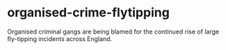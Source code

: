 # organised-crime-flytipping
Organised criminal gangs are being blamed for the continued rise of large fly-tipping incidents across England.
